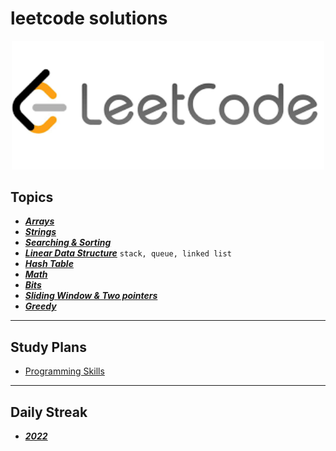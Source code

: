# leetcode solutions

<p align="center"><img src="https://github.com/m7moudGadallah/leetCode_Solutions/blob/main/leetcode.png?raw=true" width = 500px/></p>

## Topics
- ***[Arrays](Arrays/README.md)***
- ***[Strings](Strings/README.md)***
- ***[Searching & Sorting](/Searching%26Sorting/)***
- ***[Linear Data Structure](Linear_Data_Sturcture/README.md)*** `stack, queue, linked list`
- ***[Hash Table](Hash_Table/README.md)***
- ***[Math](Math)***
- ***[Bits](/Bits/)***
- ***[Sliding Window & Two pointers](/SlidingWindow/)***
- ***[Greedy](/greedy/)***

------
## Study Plans
- [Programming Skills](./studyPlans/ProgrammingSkills/)

-------
## Daily Streak
- ***[2022](/dailyStreak/2022/)***